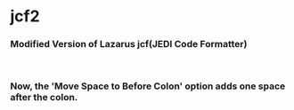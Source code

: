 # jcf2
### Modified Version of Lazarus jcf(JEDI Code Formatter) 
</br>

### Now, the 'Move Space to Before Colon' option adds one space after the colon.
